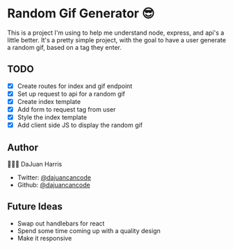 # Random Gif Generator 😎

This is a project I'm using to help me understand node, express, and api's a little better. It's a pretty simple project, with the goal to have a user generate a random gif, based on a tag they enter.

## TODO

- [x] Create routes for index and gif endpoint
- [x] Set up request to api for a random gif
- [x] Create index template
- [x] Add form to request tag from user
- [x] Style the index template
- [x] Add client side JS to display the random gif

## Author

👨🏽‍💻 DaJuan Harris

- Twitter: [@dajuancancode](www.twitter.com/dajuancancode)
- Github: [@dajuancancode](www.github.com/dajuancancode)

## Future Ideas
  - Swap out handlebars for react
  - Spend some time coming up with a quality design
  - Make it responsive